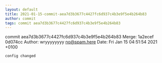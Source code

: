 ```yaml
---
layout: default
title: 2021-01-15-commit-aea7d3b3677c4427fc6d937c4b3e9f5e4b264b83
author: commit
tags: commit aea7d3b3677c4427fc6d937c4b3e9f5e4b264b83
---
```


commit aea7d3b3677c4427fc6d937c4b3e9f5e4b264b83
Merge: 1a2ecef 0d074cc
Author: wryyyyyyyy <no@spam.here>
Date:   Fri Jan 15 04:51:54 2021 +0100

    config changed
